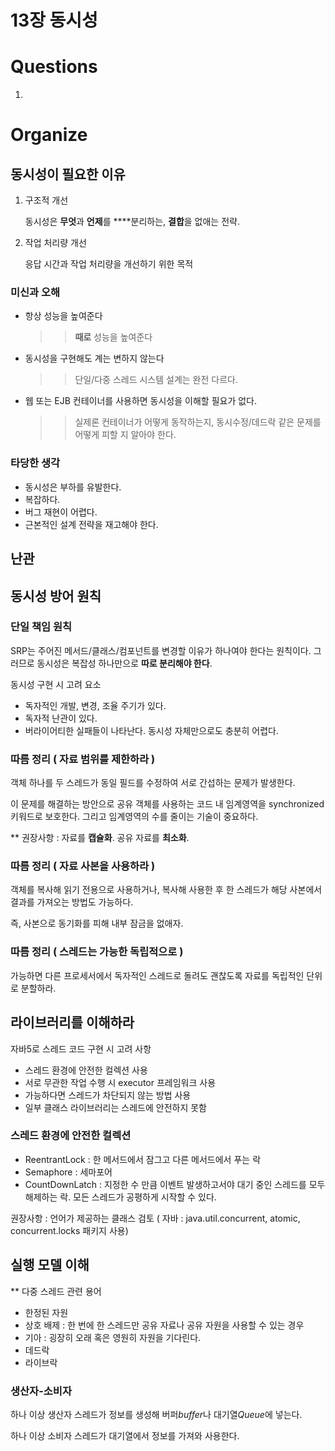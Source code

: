 # 13장 동시성

# Questions

1. 

# Organize

## 동시성이 필요한 이유

1. 구조적 개선

    동시성은 **무엇**과 **언제**를 ****분리하는, **결합**을 없애는 전략.

2. 작업 처리량 개선

    응답 시간과 작업 처리량을 개선하기 위한 목적

### 미신과 오해

- 항상 성능을 높여준다

    >> **때로** 성능을 높여준다

- 동시성을 구현해도 계는 변하지 않는다

    >> 단일/다중 스레드 시스템 설계는 완전 다르다.

- 웹 또는 EJB 컨테이너를 사용하면 동시성을 이해할 필요가 없다.

    >> 실제론 컨테이너가 어떻게 동작하는지, 동시수정/데드락 같은 문제를 어떻게 피할 지 알아야 한다.

### 타당한 생각

- 동시성은 부하를 유발한다.
- 복잡하다.
- 버그 재현이 어렵다.
- 근본적인 설계 전략을 재고해야 한다.

## 난관

## 동시성 방어 원칙

### 단일 책임 원칙

SRP는 주어진 메서드/클래스/컴포넌트를 변경할 이유가 하나여야 한다는 원칙이다. 그러므로 동시성은 복잡성 하나만으로 **따로 분리해야 한다**.

동시성 구현 시 고려 요소

- 독자적인 개발, 변경, 조율 주기가 있다.
- 독자적 난관이 있다.
- 버라이어티한 실패들이 나타난다. 동시성 자체만으로도 충분히 어렵다.

### 따름 정리 ( 자료 범위를 제한하라 )

객체 하나를 두 스레드가 동일 필드를 수정하여 서로 간섭하는 문제가 발생한다.

이 문제를 해결하는 방안으로 공유 객체를 사용하는 코드 내 임계영역을 synchronized 키워드로 보호한다. 그리고 임계영역의 수를 줄이는 기술이 중요하다.

** 권장사항 : 자료를 **캡슐화**. 공유 자료를 **최소화**.

### 따름 정리 ( 자료 사본을 사용하라 )

객체를 복사해 읽기 전용으로 사용하거나, 복사해 사용한 후 한 스레드가 해당 사본에서 결과를 가져오는 방법도 가능하다.

즉, 사본으로 동기화를 피해 내부 잠금을 없애자.

### 따름 정리 ( 스레드는 가능한 독립적으로 )

가능하면 다른 프로세서에서 독자적인 스레드로 돌려도 괜찮도록 자료를 독립적인 단위로 분할하라.

## 라이브러리를 이해하라

자바5로 스레드 코드 구현 시 고려 사항

- 스레드 환경에 안전한 컬렉션 사용
- 서로 무관한 작업 수행 시 executor 프레임워크 사용
- 가능하다면 스레드가 차단되지 않는 방법 사용
- 일부 클래스 라이브러리는 스레드에 안전하지 못함

### 스레드 환경에 안전한 컬렉션

- ReentrantLock : 한 메서드에서 잠그고 다른 메서드에서 푸는 락
- Semaphore : 세마포어
- CountDownLatch : 지정한 수 만큼 이벤트 발생하고서야 대기 중인 스레드를 모두 해제하는 락. 모든 스레드가 공평하게 시작할 수 있다.

권장사항 : 언어가 제공하는 클래스 검토 ( 자바 : java.util.concurrent, atomic, concurrent.locks 패키지 사용)

## 실행 모델 이해

** 다중 스레드 관련 용어

- 한정된 자원
- 상호 배제 : 한 번에 한 스레드만 공유 자료나 공유 자원을 사용할 수 있는 경우
- 기아 : 굉장히 오래 혹은 영원히 자원을 기다린다.
- 데드락
- 라이브락

### 생산자-소비자

하나 이상 생산자 스레드가 정보를 생성해 버퍼*buffer*나 대기열*Queue*에 넣는다.

하나 이상 소비자 스레드가 대기열에서 정보를 가져와 사용한다.